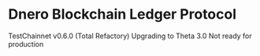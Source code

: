 # Dnero Blockchain Ledger Protocol
TestChainnet v0.6.0 (Total Refactory)
Upgrading to Theta 3.0
Not ready for production

